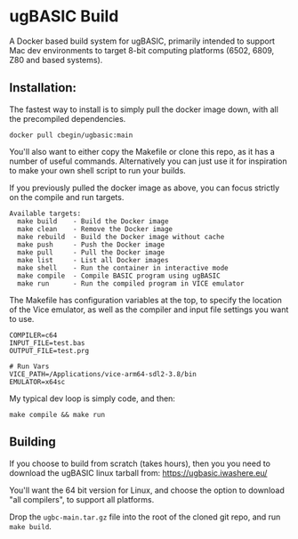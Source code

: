 # ugBASIC Build

A Docker based build system for ugBASIC, primarily intended to support Mac dev environments
to target 8-bit computing platforms (6502, 6809, Z80 and based systems).

## Installation:

The fastest way to install is to simply pull the docker
image down, with all the precompiled dependencies.

```
docker pull cbegin/ugbasic:main
```

You'll also want to either copy the Makefile or clone
this repo, as it has a number of useful commands.
Alternatively you can just use it for inspiration
to make your own shell script to run your builds.

If you previously pulled the docker image as above, you
can focus strictly on the compile and run targets.

```
Available targets:
  make build    - Build the Docker image
  make clean    - Remove the Docker image
  make rebuild  - Build the Docker image without cache
  make push     - Push the Docker image
  make pull     - Pull the Docker image
  make list     - List all Docker images
  make shell    - Run the container in interactive mode
  make compile  - Compile BASIC program using ugBASIC
  make run      - Run the compiled program in VICE emulator
```

The Makefile has configuration variables at the top, to
specify the location of the Vice emulator, as well as
the compiler and input file settings you want to use.

```
COMPILER=c64
INPUT_FILE=test.bas
OUTPUT_FILE=test.prg

# Run Vars
VICE_PATH=/Applications/vice-arm64-sdl2-3.8/bin
EMULATOR=x64sc
```

My typical dev loop is simply code, and then:

```
make compile && make run
```

## Building

If you choose to build from scratch (takes hours),
then you you need to download the ugBASIC linux
tarball from: https://ugbasic.iwashere.eu/

You'll want the 64 bit version for Linux, and
choose the option to download "all compilers",
to support all platforms.

Drop the `ugbc-main.tar.gz` file into the root
of the cloned git repo, and run `make build`.
